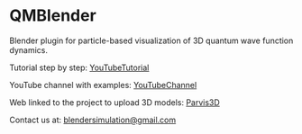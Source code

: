 # QMBlender
Blender plugin for particle-based visualization of 3D quantum wave function dynamics.

Tutorial step by step: [YouTubeTutorial](https://www.youtube.com/watch?v=H1PJO5zv3i8&list=PLVpBKhzOTUP2BOR_x582iPhL2SiFhJcVr)

YouTube channel with examples: [YouTubeChannel](https://www.youtube.com/channel/UC1bxswt_7zr-ZqNy7sGo_Jg)

Web linked to the project to upload 3D models: [Parvis3D](http://www.parvis3d.org.es/)

Contact us at: blendersimulation@gmail.com
